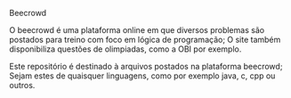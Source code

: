 Beecrowd

O beecrowd é uma plataforma online em que diversos problemas são postados para treino com foco em lógica de programação;
O site também disponibiliza questões de olimpiadas, como a OBI por exemplo.

Este repositório é destinado à arquivos postados na plataforma beecrowd;
Sejam estes de quaisquer linguagens, como por exemplo java, c, cpp ou outros.
